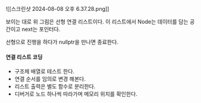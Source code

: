 
![[스크린샷 2024-08-08 오후 6.37.28.png]]

보이는 대로 위 그림은 선형 연결 리스트이다. 이 리스트에서 Node는 데이터를 담는 공간이고 next는 포인터다.

선형으로 진행을 하다가 nullptr을 만나면 종료한다.

#### 연결 리스트 코딩

- 구조체 배열로 테스트 한다.
- 연결 순서를 임의로 변경 해본다.
- 리스트 출력은 별도 함수로 분리한다.
- 디버거로 노드 하나씩 따라가며 메모리 위치를 확인한다.